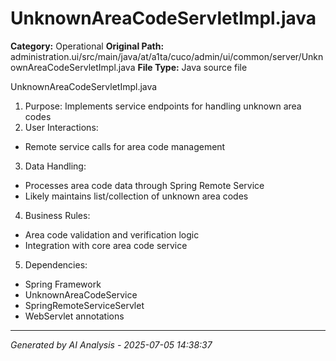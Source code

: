 # UnknownAreaCodeServletImpl.java

**Category:** Operational
**Original Path:** administration.ui/src/main/java/at/a1ta/cuco/admin/ui/common/server/UnknownAreaCodeServletImpl.java
**File Type:** Java source file

UnknownAreaCodeServletImpl.java
1. Purpose: Implements service endpoints for handling unknown area codes
2. User Interactions:
- Remote service calls for area code management
3. Data Handling:
- Processes area code data through Spring Remote Service
- Likely maintains list/collection of unknown area codes
4. Business Rules:
- Area code validation and verification logic
- Integration with core area code service
5. Dependencies:
- Spring Framework
- UnknownAreaCodeService
- SpringRemoteServiceServlet
- WebServlet annotations

---
*Generated by AI Analysis - 2025-07-05 14:38:37*
